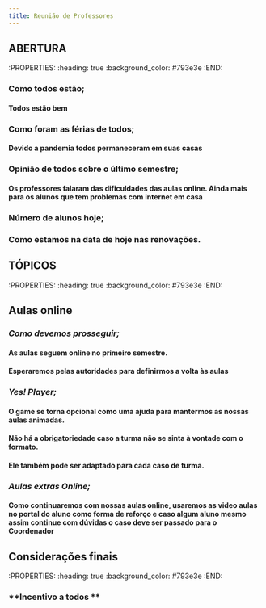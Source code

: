 ```yaml
---
title: Reunião de Professores
---
```


## **ABERTURA**
:PROPERTIES:
:heading: true
:background_color: #793e3e
:END:
### Como todos estão;
#### **Todos estão bem**
### Como foram as férias de todos;
#### **Devido a pandemia todos permaneceram em suas casas**
### Opinião de todos sobre o último semestre;
#### **Os professores falaram das dificuldades das aulas online. Ainda mais para os alunos que tem problemas com internet em casa**
### Número de alunos hoje;
### Como estamos na data de hoje nas renovações.
## **TÓPICOS**
:PROPERTIES:
:heading: true
:background_color: #793e3e
:END:
## **Aulas online**
### _Como devemos prosseguir;_
#### **As aulas seguem online no primeiro semestre.**
#### **Esperaremos pelas autoridades para definirmos a volta às aulas**
### _Yes! Player;_
#### **O game se torna opcional como uma ajuda para mantermos as nossas aulas animadas.**
#### **Não há a obrigatoriedade caso a turma não se sinta à vontade com o formato.**
#### **Ele também pode ser adaptado para cada caso de turma.**
### _Aulas extras Online;_
#### **Como continuaremos com nossas aulas online, usaremos as video aulas no portal do aluno como forma de reforço e caso algum aluno mesmo assim continue com dúvidas o caso deve ser passado para o Coordenador**
## Considerações finais
:PROPERTIES:
:heading: true
:background_color: #793e3e
:END:
### **Incentivo a todos **
